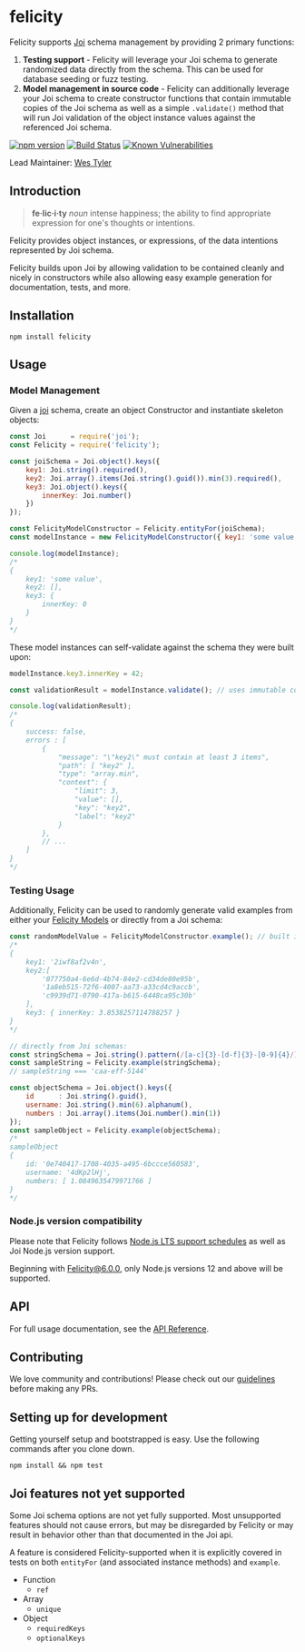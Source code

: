 # felicity
Felicity supports [Joi](https://www.github.com/hapijs/joi) schema management by providing 2 primary functions:

  1. **Testing support** - Felicity will leverage your Joi schema to generate randomized data directly from the schema. This can be used for database seeding or fuzz testing.
  2. **Model management in source code** - Felicity can additionally leverage your Joi schema to create constructor functions that contain immutable copies of the Joi schema as well as a simple `.validate()` method that will run Joi validation of the object instance values against the referenced Joi schema.

[![npm version](https://badge.fury.io/js/felicity.svg)](https://badge.fury.io/js/felicity)
[![Build Status](https://travis-ci.org/xogroup/felicity.svg?branch=master)](https://travis-ci.org/xogroup/felicity)
[![Known Vulnerabilities](https://snyk.io/test/github/xogroup/felicity/badge.svg)](https://snyk.io/test/github/xogroup/felicity)

Lead Maintainer: [Wes Tyler](https://github.com/WesTyler)

## Introduction
> **fe·lic·i·ty** *noun* intense happiness; the ability to find appropriate expression for one's thoughts or intentions.

Felicity provides object instances, or expressions, of the data intentions represented by Joi schema.

Felicity builds upon Joi by allowing validation to be contained cleanly and nicely in constructors while also allowing easy example generation for documentation, tests, and more.

## Installation
```
npm install felicity
```

## Usage
### Model Management
Given a [joi](https://www.github.com/hapijs/joi) schema, create an object Constructor and instantiate skeleton objects:
```JavaScript
const Joi      = require('joi');
const Felicity = require('felicity');

const joiSchema = Joi.object().keys({
    key1: Joi.string().required(),
    key2: Joi.array().items(Joi.string().guid()).min(3).required(),
    key3: Joi.object().keys({
        innerKey: Joi.number()
    })
});

const FelicityModelConstructor = Felicity.entityFor(joiSchema);
const modelInstance = new FelicityModelConstructor({ key1: 'some value' });

console.log(modelInstance);
/*
{
    key1: 'some value',
    key2: [],
    key3: {
        innerKey: 0
    }
}
*/
```

These model instances can self-validate against the schema they were built upon:
```JavaScript
modelInstance.key3.innerKey = 42;

const validationResult = modelInstance.validate(); // uses immutable copy of the Joi schema provided to `Felicity.entityFor()` above

console.log(validationResult);
/*
{
    success: false,
    errors : [
        {
            "message": "\"key2\" must contain at least 3 items",
            "path": [ "key2" ],
            "type": "array.min",
            "context": {
                "limit": 3,
                "value": [],
                "key": "key2",
                "label": "key2"
            }
        },
        // ...
    ]
}
*/
```

### Testing Usage
Additionally, Felicity can be used to randomly generate valid examples from either your [Felicity Models](#model-management) or directly from a Joi schema:
```Javascript
const randomModelValue = FelicityModelConstructor.example(); // built in by `Felicity.entityFor()`
/*
{
    key1: '2iwf8af2v4n',
    key2:[
        '077750a4-6e6d-4b74-84e2-cd34de80e95b',
        '1a8eb515-72f6-4007-aa73-a33cd4c9accb',
        'c9939d71-0790-417a-b615-6448ca95c30b'
    ],
    key3: { innerKey: 3.8538257114788257 }
}
*/

// directly from Joi schemas:
const stringSchema = Joi.string().pattern(/[a-c]{3}-[d-f]{3}-[0-9]{4}/);
const sampleString = Felicity.example(stringSchema);
// sampleString === 'caa-eff-5144'

const objectSchema = Joi.object().keys({
    id      : Joi.string().guid(),
    username: Joi.string().min(6).alphanum(),
    numbers : Joi.array().items(Joi.number().min(1))
});
const sampleObject = Felicity.example(objectSchema);
/*
sampleObject
{
    id: '0e740417-1708-4035-a495-6bccce560583',
    username: '4dKp2lHj',
    numbers: [ 1.0849635479971766 ]
}
*/
```
### Node.js version compatibility
Please note that Felicity follows [Node.js LTS support schedules](https://nodejs.org/en/about/releases/) as well as Joi Node.js version support.

Beginning with Felicity@6.0.0, only Node.js versions 12 and above will be supported.

## API

For full usage documentation, see the [API Reference](https://github.com/xogroup/felicity/blob/master/API.md).

## Contributing

We love community and contributions! Please check out our [guidelines](https://github.com/xogroup/felicity/blob/master/.github/CONTRIBUTING.md) before making any PRs.

## Setting up for development

Getting yourself setup and bootstrapped is easy.  Use the following commands after you clone down.

```
npm install && npm test
```

## Joi features not yet supported

Some Joi schema options are not yet fully supported. Most unsupported features should not cause errors, but may be disregarded by Felicity or may result in behavior other than that documented in the Joi api.

A feature is considered Felicity-supported when it is explicitly covered in tests on both `entityFor` (and associated instance methods) and `example`.

- Function
  - `ref`
- Array
  - `unique`
- Object
  - `requiredKeys`
  - `optionalKeys`
